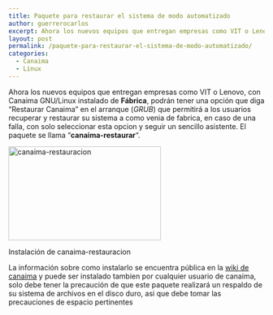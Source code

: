 ```yaml
---
title: Paquete para restaurar el sistema de modo automatizado
author: guerrerocarlos
excerpt: Ahora los nuevos equipos que entregan empresas como VIT o Lenovo, con Canaima GNU/Linux instalado de Fábrica, podrán tener una opción que diga "Restaurar Canaima" en el arranque (GRUB)
layout: post
permalink: /paquete-para-restaurar-el-sistema-de-modo-automatizado/
categories:
  - Canaima
  - Linux
---
```

Ahora los nuevos equipos que entregan empresas como VIT o Lenovo, con Canaima GNU/Linux instalado de **Fábrica**, podrán tener una opción que diga &#8220;Restaurar Canaima&#8221; en el arranque (*GRUB*) que permitirá a los usuarios recuperar y restaurar su sistema a como venia de fabrica, en caso de una falla, con solo seleccionar esta opcion y seguir un sencillo asistente. El paquete se llama &#8220;**canaima-restaurar**&#8220;.

<div id="attachment_76" class="wp-caption aligncenter" style="width: 310px">
  <a href="http://blog.carlosguerrero.com/wp-content/uploads/2010/11/canaima-restauracion.jpg"><img class="size-medium wp-image-76" title="canaima-restauracion" src="http://blog.carlosguerrero.com/wp-content/uploads/2010/11/canaima-restauracion-300x185.jpg" alt="canaima-restauracion" width="300" height="185" /></a><p class="wp-caption-text">
    Instalación de canaima-restauracion
  </p>
</div>

La información sobre como instalarlo se encuentra pública en la [wiki de canaima][1] y puede ser instalado tambien por cualquier usuario de canaima, solo debe tener la precaución de que este paquete realizará un respaldo de su sistema de archivos en el disco duro, asi que debe tomar las precauciones de espacio pertinentes

 [1]: http://wiki.canaima.softwarelibre.gob.ve/wiki/index.php/Instalaci%C3%B3n_Canaima-Restaurar
